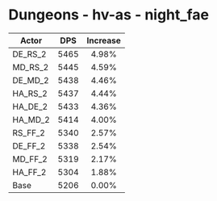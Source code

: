# Dungeons - hv-as - night_fae
| Actor | DPS | Increase |
|---|:---:|:---:|
|DE_RS_2|5465|4.98%|
|MD_RS_2|5445|4.59%|
|DE_MD_2|5438|4.46%|
|HA_RS_2|5437|4.44%|
|HA_DE_2|5433|4.36%|
|HA_MD_2|5414|4.00%|
|RS_FF_2|5340|2.57%|
|DE_FF_2|5338|2.54%|
|MD_FF_2|5319|2.17%|
|HA_FF_2|5304|1.88%|
|Base|5206|0.00%|
